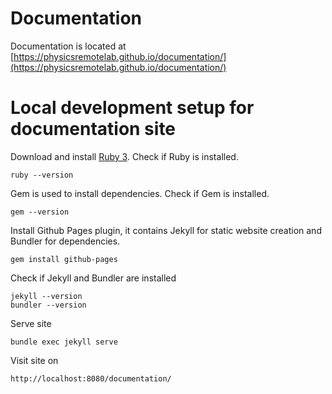 # Documentation

Documentation is located at [https://physicsremotelab.github.io/documentation/](https://physicsremotelab.github.io/documentation/)

# Local development setup for documentation site

Download and install [Ruby 3](https://www.ruby-lang.org/en/downloads/). Check if Ruby is installed.
```
ruby --version
```

Gem is used to install dependencies. Check if Gem is installed.
```
gem --version
```

Install Github Pages plugin, it contains Jekyll for static website creation and Bundler for dependencies.
```
gem install github-pages
```

Check if Jekyll and Bundler are installed
```
jekyll --version
bundler --version
```

Serve site
```
bundle exec jekyll serve
```

Visit site on
```
http://localhost:8080/documentation/
```
